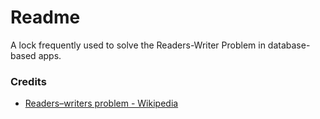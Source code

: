# Readme
A lock frequently used to solve the Readers-Writer Problem in database-based apps.

### Credits
- [Readers–writers problem - Wikipedia](https://www.wikipedia.org/wiki/Readers-writers_problem)
